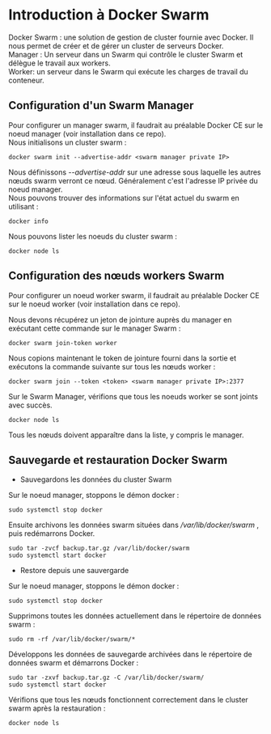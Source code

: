 # Introduction à Docker Swarm

Docker Swarm : une solution de gestion de cluster fournie avec Docker. Il nous permet de créer et de gérer un cluster de serveurs Docker.<br>
Manager : Un serveur dans un Swarm qui contrôle le cluster Swarm et délègue le travail aux workers. <br>
Worker: un serveur dans le Swarm qui exécute les charges de travail du conteneur.<br>

## Configuration d'un Swarm Manager

Pour configurer un manager swarm, il faudrait au préalable Docker CE sur le noeud manager (voir installation dans ce repo).
<br>
Nous initialisons un cluster swarm :
```
docker swarm init --advertise-addr <swarm manager private IP>
```

Nous définissons *--advertise-addr* sur une adresse sous laquelle les autres nœuds swarm verront ce nœud. Généralement c'est l'adresse IP privée du noeud manager. 
<br>
Nous pouvons trouver des informations sur l'état actuel du swarm en utilisant :
```
docker info
```

Nous pouvons lister les noeuds du cluster swarm :
```
docker node ls
```

## Configuration des nœuds workers Swarm

Pour configurer un noeud worker swarm, il faudrait au préalable Docker CE sur le noeud worker (voir installation dans ce repo).
<br>

Nous devons récupérez un jeton de jointure auprès du manager en exécutant cette commande sur le manager Swarm :
```
docker swarm join-token worker
```

Nous copions maintenant le token de jointure fourni dans la sortie et exécutons la commande suivante sur tous les nœuds worker :
```
docker swarm join --token <token> <swarm manager private IP>:2377
```

Sur le Swarm Manager, vérifions que tous les noeuds worker se sont joints avec succès.
```
docker node ls
```

Tous les nœuds doivent apparaître dans la liste, y compris le manager.

## Sauvegarde et restauration Docker Swarm

- Sauvegardons les données du cluster Swarm

Sur le noeud manager, stoppons le démon docker :
```
sudo systemctl stop docker
```

Ensuite archivons les données swarm situées dans */var/lib/docker/swarm* , puis redémarrons Docker.
```
sudo tar -zvcf backup.tar.gz /var/lib/docker/swarm
sudo systemctl start docker
```

- Restore depuis une sauvergarde

Sur le noeud manager, stoppons le démon docker :
```
sudo systemctl stop docker
```

Supprimons toutes les données actuellement dans le répertoire de données swarm :
```
sudo rm -rf /var/lib/docker/swarm/*
```

Développons les données de sauvegarde archivées dans le répertoire de données swarm et démarrons Docker :
```
sudo tar -zxvf backup.tar.gz -C /var/lib/docker/swarm/
sudo systemctl start docker
```

Vérifions que tous les nœuds fonctionnent correctement dans le cluster swarm après la restauration :
```
docker node ls
```